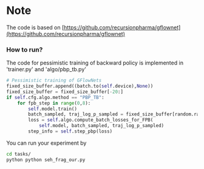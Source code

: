 # Note

The code is based on [https://github.com/recursionpharma/gflownet](https://github.com/recursionpharma/gflownet)


### How to run?


The code for pessimistic training of backward policy is implemented in 'trainer.py' and  'algo/pbp_tb.py'

```python
# Pessimistic training of GFlowNets
fixed_size_buffer.append((batch.to(self.device),None))
fixed_size_buffer = fixed_size_buffer[-20:]     
if self.cfg.algo.method == "PBP_TB": 
    for fpb_step in range(0,8):
        self.model.train()
        batch_sampled, traj_log_p_sampled = fixed_size_buffer[random.randint(0,len(fixed_size_buffer)-1)]
        loss = self.algo.compute_batch_losses_for_FPB(
            self.model, batch_sampled, traj_log_p_sampled)
        step_info = self.step_pbp(loss)
```


You can run your experiment by 

```bash
cd tasks/
python python seh_frag_our.py
```
